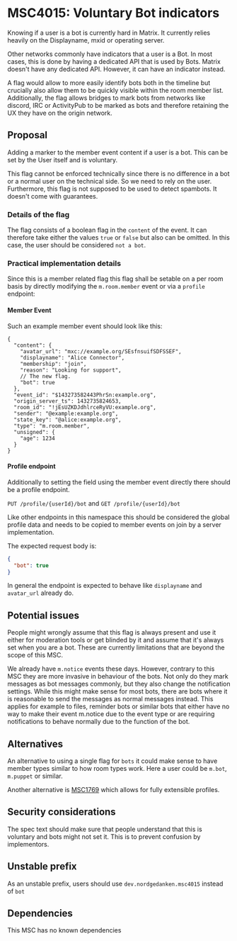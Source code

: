 # MSC4015: Voluntary Bot indicators

Knowing if a user is a bot is currently hard in Matrix. It currently relies heavily on the Displayname,
mxid or operating server.

Other networks commonly have indicators that a user is a Bot. In most cases, this is done by having
a dedicated API that is used by Bots. Matrix doesn't have any dedicated API. However, it can have
an indicator instead.

A flag would allow to more easily identify bots both in the timeline but crucially also allow them
to be quickly visible within the room member list.
Additionally, the flag allows bridges to mark bots from networks like discord, IRC or ActivityPub
to be marked as bots and therefore retaining the UX they have on the origin network.


## Proposal

Adding a marker to the member event content if a user is a bot. This can be set by the User itself
and is voluntary.

This flag cannot be enforced technically since there is no difference in a bot or a normal user on
the technical side. So we need to rely on the user. Furthermore, this flag is not supposed to be used
to detect spambots. It doesn't come with guarantees.

### Details of the flag

The flag consists of a boolean flag in the `content` of the event. It can therefore take either
the values `true` or `false` but also can be omitted. In this case, the user should be considered
`not a bot`.

### Practical implementation details

Since this is a member related flag this flag shall be setable on a per room basis by directly modifying
the `m.room.member` event or via a `profile` endpoint:

#### Member Event

Such an example member event should look like this:

```json5
{
  "content": {
    "avatar_url": "mxc://example.org/SEsfnsuifSDFSSEF",
    "displayname": "Alice Connector",
    "membership": "join",
    "reason": "Looking for support",
    // The new flag.
    "bot": true
  },
  "event_id": "$143273582443PhrSn:example.org",
  "origin_server_ts": 1432735824653,
  "room_id": "!jEsUZKDJdhlrceRyVU:example.org",
  "sender": "@example:example.org",
  "state_key": "@alice:example.org",
  "type": "m.room.member",
  "unsigned": {
    "age": 1234
  }
}
```

#### Profile endpoint

Additionally to setting the field using the member event directly there should be a profile endpoint.

`PUT /profile/{userId}/bot` and `GET /profile/{userId}/bot`

Like other endpoints in this namespace this should be considered the global profile data and needs to
be copied to member events on join by a server implementation.

The expected request body is:

```json
{
  "bot": true
}
```

In general the endpoint is expected to behave like `displayname` and `avatar_url` already do.

## Potential issues

People might wrongly assume that this flag is always present and use it either for moderation tools
or get blinded by it and assume that it's always set when you are a bot.
These are currently limitations that are beyond the scope of this MSC.

We already have `m.notice` events these days. However, contrary to this MSC they are more invasive in
behaviour of the bots. Not only do they mark messages as bot messages commonly, but they also change
the notification settings. While this might make sense for most bots, there are bots where it is
reasonable to send the messages as normal messages instead. This applies for example to files,
reminder bots or similar bots that either have no way to make their event m.notice due to the event type
or are requiring notifications to behave normally due to the function of the bot.


## Alternatives

An alternative to using a single flag for `bots` it could make sense to have member types similar to
how room types work. Here a user could be `m.bot`, `m.puppet` or similar.

Another alternative is [MSC1769](https://github.com/matrix-org/matrix-spec-proposals/pull/1769) which
allows for fully extensible profiles.


## Security considerations

The spec text should make sure that people understand that this is voluntary and bots might not set it.
This is to prevent confusion by implementors.

## Unstable prefix

As an unstable prefix, users should use `dev.nordgedanken.msc4015` instead of `bot`

## Dependencies

This MSC has no known dependencies
